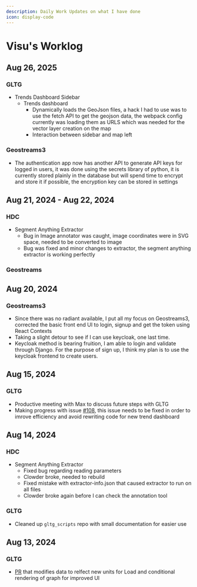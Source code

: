 ```yaml
---
description: Daily Work Updates on what I have done
icon: display-code
---
```


# Visu's Worklog

## Aug 26, 2025

### GLTG
* Trends Dashboard Sidebar
  * Trends dashboard 
    * Dynamically loads the GeoJson files, a hack I had to use was to use the fetch API to get the geojson data, the webpack config currently was loading them as URLS which was needed for the vector layer creation on the map
    * Interaction between sidebar and map left

### Geostreams3 
  * The authentication app now has another API to generate API keys for logged in users, it was done using the secrets library of python, it is currently stored plainly in the database but will spend time to encrypt and store it if possible, the encryption key can be stored in settings

## Aug 21, 2024 - Aug 22, 2024

### HDC
* Segment Anything Extractor
  * Bug in Image annotator was caught, image coordinates were in SVG space, needed to be converted to image
  * Bug was fixed and minor changes to extractor, the segment anything extractor is working perfectly

### Geostreams


## Aug 20, 2024

### Geostreams3
* Since there was no radiant available, I put all my focus on Geostreams3, corrected the basic front end UI to login, signup and  get the token using React Contexts
* Taking a slight detour to see if I can use keycloak, one last time. 
* Keycloak method is bearing fruition, I am able to login and validate through Django. For the purpose of sign up, I think my plan is to use the keycloak frontend to create users. 


## Aug 15, 2024

### GLTG 
* Productive meeting with Max to discuss future steps with GLTG
* Making progress with issue [#108](https://github.com/geostreams/gltg/issues/108), this issue needs to be fixed in order to imrove efficiency and avoid rewriting code for new trend dashboard



## Aug 14, 2024

### HDC

* Segment Anything Extractor
  * Fixed bug regarding reading parameters
  * Clowder broke, needed to rebuild
  * Fixed mistake with extractor-info.json that caused extractor to run on all files
  * Clowder broke again before I can check the annotation tool

### GLTG

* Cleaned up `gltg_scripts` repo with small documentation for easier use

## Aug 13, 2024

### GLTG

* [PR](https://github.com/geostreams/gltg/pull/105) that modifies data to relfect new units for Load and conditional rendering of graph for improved UI

